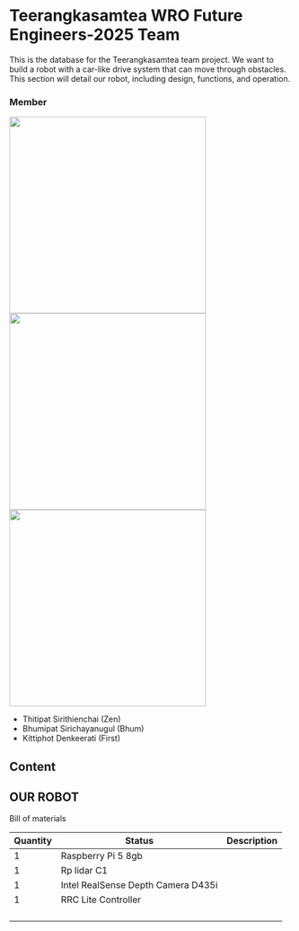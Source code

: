 #  Teerangkasamtea WRO Future Engineers-2025 Team
This is the database for the Teerangkasamtea team project. We want to build a robot with a car-like drive system that can move through obstacles. This section will detail our robot, including  design, functions, and operation.

### Member


<img src="https://drive.google.com/uc?export=view&id=1fMeTec027H6ggMW932P2X6IZFke-Ucso" height="350" />   <img src="https://drive.google.com/uc?export=view&id=1AYg6WzgcXvyXyHHYJWzUtNByXyqWuBFd" height="350" />   <img src="https://drive.google.com/uc?export=view&id=1GWZjl8mqTYcv35-AMe_KGhswpacgvCI1" height="350" />
  
 

  

 

- Thitipat Sirithienchai (Zen) 
- Bhumipat Sirichayanugul (Bhum)
- Kittiphot Denkeerati (First)

## Content








## OUR ROBOT
Bill of materials

| Quantity | Status                             | Description                                                                                                                                             
| ---------| ---------------------------------- | ----------------------------------------------
|  1   |  Raspberry Pi 5 8gb            |             |
|   1     |  Rp lidar C1         |               |
|    1    | Intel RealSense Depth Camera D435i                   |                          |
|    1    |  RRC Lite Controller        |               |
|        | |  |
|        |         |            |
|        |    |       |
|      |         |   
